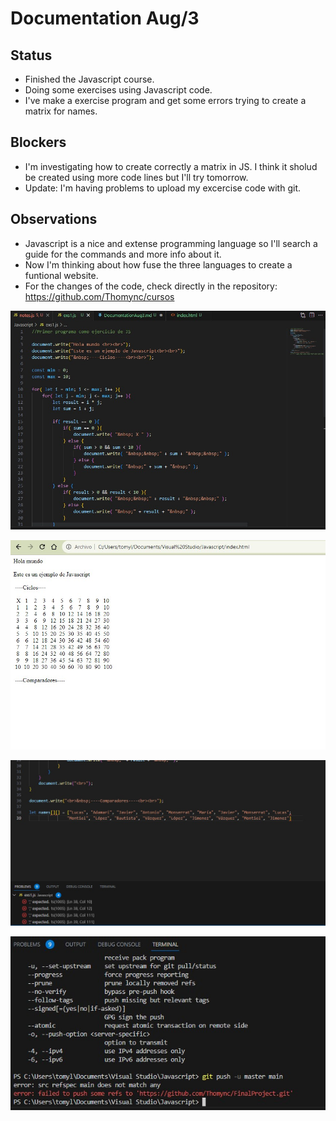 # Documentation Aug/3

## Status

* Finished the Javascript course.
* Doing some exercises using Javascript code.
* I've make a exercise program and get some errors trying to create a matrix for names.

## Blockers

* I'm investigating how to create correctly a matrix in JS. I think it sholud be created using more code lines but I'll try tomorrow.
* Update: I'm having problems to upload my excercise code with git.

## Observations

* Javascript is a nice and extense programming language so I'll search a guide for the commands and more info about it.
* Now I'm thinking about how fuse the three languages to create a funtional website.
* For the changes of the code, check directly in the repository: https://github.com/Thomync/cursos

![evidence1](Images/Aug031.jpg "Código de ejercicio")

![evidence1](Images/Aug032.jpg "Resultado del ejercicio")

![evidence1](Images/Aug033.jpg "Errores al crear la matriz")

![evidence1](Images/Aug034.jpg "Errores con git")